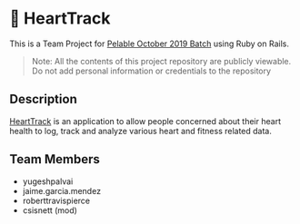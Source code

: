 # &#x1F499; HeartTrack
This is a Team Project for [Pelable October 2019 Batch](https://pelable.com/chat/bnfKVoWGHwcj) using Ruby on Rails.

> Note: All the contents of this project repository are publicly viewable. Do not add personal information or credentials to the repository

## Description
[HeartTrack](https://hearttrack.app) is an application to allow people concerned about their heart health to log, track and analyze various heart and fitness related data.

## Team Members
- yugeshpalvai
- jaime.garcia.mendez
- roberttravispierce
- csisnett (mod)
